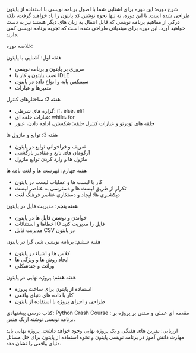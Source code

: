 
 شرح دوره:
 این دوره برای آشنایی شما با اصول برنامه نویسی با استفاده از پایتون طراحی شده است.  با این دوره، نه تنها نحوه نوشتن کد پایتون را یاد خواهید گرفت، بلکه درکی از مفاهیم برنامه نویسی که قابل انتقال به زبان های دیگر هستند نیز به دست خواهید آورد.  این دوره برای مبتدیانی طراحی شده است که تجربه برنامه نویسی کمی دارند.

 خلاصه دوره:

 هفته اول: آشنایی با پایتون
 - مروری بر پایتون و برنامه نویسی
 - نصب پایتون و کار با IDLE
 - سینتکس پایه و انواع داده در پایتون
 - متغیرها و عبارات

 هفته 2: ساختارهای کنترل
 - گزاره های شرطی: if، else، elif
 - عبارات حلقه ای: while، for
 - حلقه های تودرتو و عبارات کنترل حلقه: شکستن، ادامه دادن، عبور

 هفته 3: توابع و ماژول ها
 - تعریف و فراخوانی توابع در پایتون
 - آرگومان های تابع و مقادیر بازگشتی
 - ماژول ها و وارد کردن توابع ماژول

 هفته چهارم: فهرست ها و لغت نامه ها
 - کار با لیست ها و عملیات لیست در پایتون
 - تکرار از طریق لیست ها و دسترسی به عناصر لیست
 - دیکشنری ها: ایجاد و دستکاری عناصر فرهنگ لغت

 هفته پنجم: مدیریت فایل در پایتون
 - خواندن و نوشتن فایل ها در پایتون
 - خطاها و استثنائات IO فایل را مدیریت کنید
 - مدیریت فایل CSV در پایتون

 هفته ششم: برنامه نویسی شی گرا در پایتون
 - کلاس ها و اشیاء در پایتون
 - ایجاد روش ها و ویژگی ها
 - وراثت و چندشکلی

 هفته هفتم: پروژه نهایی در پایتون
 - استفاده از پایتون برای ساخت پروژه
 - کار با داده های دنیای واقعی
 - طراحی و اجرای پروژه با استفاده از پایتون

 کتاب درسی پیشنهادی:
Python Crash Course : 
مقدمه ای عملی و مبتنی بر پروژه بر برنامه نویسی نوشته اریک متس،

 ارزیابی:
 تمرین های هفتگی و یک پروژه نهایی وجود خواهد داشت.  پروژه نهایی باید مهارت دانش آموز در برنامه نویسی پایتون و نحوه استفاده از پایتون برای حل مسائل دنیای واقعی را نشان دهد.
